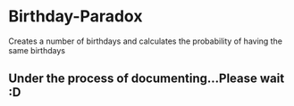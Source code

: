 # Birthday-Paradox
Creates a number of birthdays and calculates the probability of having the same birthdays
## Under the process of documenting...Please wait :D
